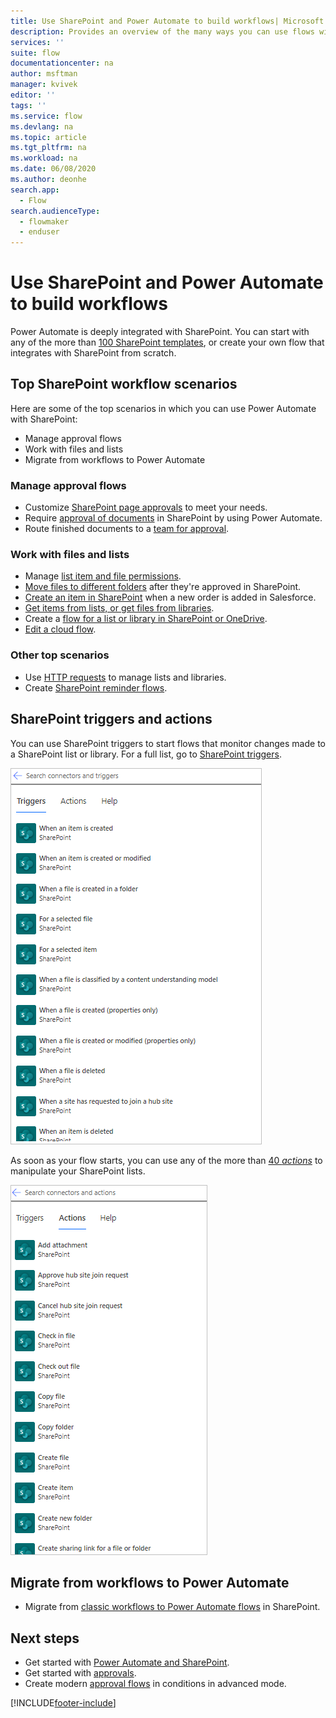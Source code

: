 ```yaml
---
title: Use SharePoint and Power Automate to build workflows| Microsoft Docs
description: Provides an overview of the many ways you can use flows with SharePoint lists and files.
services: ''
suite: flow
documentationcenter: na
author: msftman
manager: kvivek
editor: ''
tags: ''
ms.service: flow
ms.devlang: na
ms.topic: article
ms.tgt_pltfrm: na
ms.workload: na
ms.date: 06/08/2020
ms.author: deonhe
search.app: 
  - Flow
search.audienceType: 
  - flowmaker
  - enduser
---
```

# Use SharePoint and Power Automate to build workflows

Power Automate is deeply integrated with SharePoint. You can start with any of the more than [100 SharePoint templates](https://flow.microsoft.com/templates/), or create your own flow that integrates with SharePoint from scratch.

## Top SharePoint workflow scenarios

Here are some of the top scenarios in which you can use Power Automate with SharePoint:

- Manage approval flows
- Work with files and lists
- Migrate from workflows to Power Automate

### Manage approval flows

- Customize [SharePoint page approvals](/sharepoint/dev/business-apps/power-automate/guidance/customize-page-approvals) to meet your needs.
- Require [approval of documents](/sharepoint/dev/business-apps/power-automate/guidance/require-doc-approval) in SharePoint by using Power Automate.
- Route finished documents to a [team for approval](./customize-sharepoint-page-approvals.md).

### Work with files and lists

- Manage [list item and file permissions](/sharepoint/dev/business-apps/power-automate/guidance/manage-list-item-file-permissions).
- [Move files to different folders](/sharepoint/dev/business-apps/power-automate/guidance/migrate-from-classic-workflows-to-power-automate-flows) after they're approved in SharePoint.
- [Create an item in SharePoint](/sharepoint/dev/business-apps/power-automate/guidance/migrate-from-classic-workflows-to-power-automate-flows) when a new order is added in Salesforce.
- [Get items from lists, or get files from libraries](/sharepoint/dev/business-apps/power-automate/guidance/working-with-get-items-and-get-files).
- Create a [flow for a list or library in SharePoint or OneDrive](https://support.microsoft.com/office/create-a-flow-for-a-list-or-library-in-sharepoint-or-onedrive-a9c3e03b-0654-46af-a254-20252e580d01).
- [Edit a cloud flow](https://support.microsoft.com/office/edit-a-flow-for-a-list-in-sharepoint-b6678daa-2c82-44eb-be3f-2a9cb56301e8).

### Other top scenarios

- Use [HTTP requests](/sharepoint/dev/business-apps/power-automate/guidance/working-with-send-sp-http-request) to manage lists and libraries.
- Create [SharePoint reminder flows](create-sharepoint-reminder-flows.md).

## SharePoint triggers and actions

You can use SharePoint triggers to start flows that monitor changes made to a SharePoint list or library. For a full list, go to [SharePoint triggers](/sharepoint/dev/business-apps/power-automate/sharepoint-connector-actions-triggers#sharepoint-triggers).

![A screenshot that shows some SharePoint triggers such as "When an item is created"](./media/overview-sharepoint/sharepoint-triggers.png)

As soon as your flow starts, you can use any of the more than [40 *actions*](/sharepoint/dev/business-apps/power-automate/sharepoint-connector-actions-triggers#sharepoint-actions) to manipulate your SharePoint lists.

![A screenshot that shows some SharePoint actions such as "Add attachment" and "Check in file"](./media/overview-sharepoint/sharepoint-actions.png)

## Migrate from workflows to Power Automate

-  Migrate from [classic workflows to Power Automate flows](/sharepoint/dev/business-apps/power-automate/guidance/migrate-from-classic-workflows-to-power-automate-flows) in SharePoint.

## Next steps

- Get started with [Power Automate and SharePoint](/sharepoint/dev/business-apps/power-automate/get-started/create-your-first-flow). 
- Get started with [approvals](./get-started-approvals.md).
- Create modern [approval flows](use-expressions-in-conditions.md) in conditions in advanced mode.


[!INCLUDE[footer-include](includes/footer-banner.md)]